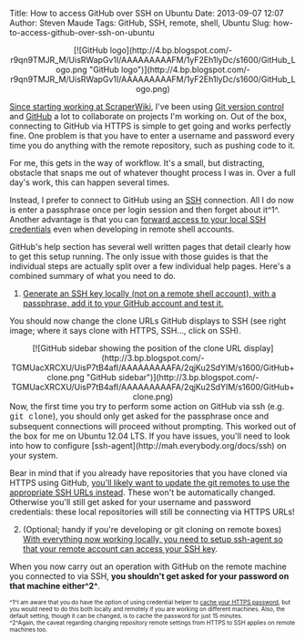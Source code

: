Title: How to access GitHub over SSH on Ubuntu
Date: 2013-09-07 12:07
Author: Steven Maude
Tags: GitHub, SSH, remote, shell, Ubuntu
Slug: how-to-access-github-over-ssh-on-ubuntu

<div class="separator" style="clear: both; text-align: center;">
[![GitHub
logo](http://4.bp.blogspot.com/-r9qn9TMJR_M/UisRWapGv1I/AAAAAAAAAFM/1yF2Eh1lyDc/s1600/GitHub_Logo.png "GitHub logo")](http://4.bp.blogspot.com/-r9qn9TMJR_M/UisRWapGv1I/AAAAAAAAAFM/1yF2Eh1lyDc/s1600/GitHub_Logo.png)

</div>
  
[Since starting working at
ScraperWiki](http://blog.scraperwiki.com/2013/09/02/hi-im-steve/), I've
been using [Git version control](http://git-scm.com/) and
[GitHub](https://github.com/) a lot to collaborate on projects I'm
working on. Out of the box, connecting to GitHub via HTTPS is simple to
get going and works perfectly fine. One problem is that you have to
enter a username and password every time you do anything with the remote
repository, such as pushing code to it.  
  
For me, this gets in the way of workflow. It's a small, but distracting,
obstacle that snaps me out of whatever thought process I was in. Over a
full day's work, this can happen several times.  
  
Instead, I prefer to connect to GitHub using an
[SSH](https://en.wikipedia.org/wiki/Secure_Shell) connection. All I do
now is enter a passphrase once per login session and then forget about
it^1^. Another advantage is that you can [forward access to your local
SSH
credentials](http://www.unixwiz.net/techtips/ssh-agent-forwarding.html)
even when developing in remote shell accounts.  
  
GitHub's help section has several well written pages that detail clearly
how to get this setup running. The only issue with those guides is that
the individual steps are actually split over a few individual help
pages. Here's a combined summary of what you need to do.  
  
1. [Generate an SSH key locally (not on a remote shell account), with a
passphrase, add it to your GitHub account and test
it.](https://help.github.com/articles/generating-ssh-keys)  
  
You should now change the clone URLs GitHub displays to SSH (see right
image; where it says clone with HTTPS, SSH..., click on SSH).  
  

<div class="separator" style="clear: both; text-align: center;">
[![GitHub sidebar showing the position of the clone URL
display](http://3.bp.blogspot.com/-TGMUacXRCXU/UisP7tB4afI/AAAAAAAAAFA/2qjKu2SdYIM/s1600/GitHub+clone.png "GitHub sidebar")](http://3.bp.blogspot.com/-TGMUacXRCXU/UisP7tB4afI/AAAAAAAAAFA/2qjKu2SdYIM/s1600/GitHub+clone.png)

</div>
Now, the first time you try to perform some action on GitHub via ssh
(e.g. <span style="font-family: Courier New, Courier, monospace;">git
clone</span>), you should only get asked for the passphrase once and
subsequent connections will proceed without prompting. This worked out
of the box for me on Ubuntu 12.04 LTS. If you have issues, you'll need
to look into how to configure
[ssh-agent](http://mah.everybody.org/docs/ssh) on your system.  
  
Bear in mind that if you already have repositories that you have cloned
via HTTPS using GitHub, [you'll likely want to update the git remotes to
use the appropriate SSH URLs
instead](https://help.github.com/articles/changing-a-remote-s-url).
These won't be automatically changed. Otherwise you'll still get asked
for your username and password credentials: these local repositories
will still be connecting via HTTPS URLs!  
  
2. (Optional; handy if you're developing or git cloning on remote boxes)
[With everything now working locally, you need to setup ssh-agent so
that your remote account can access your SSH
key](https://help.github.com/articles/using-ssh-agent-forwarding).  
  
When you now carry out an operation with GitHub on the remote machine
you connected to via SSH, **you shouldn't get asked for your password on
that machine either^2^**.  
  
<span style="font-size: x-small;">^1^I am aware that you do have the
option of using credential helper to [cache your HTTPS
password](https://help.github.com/articles/set-up-git#password-caching),
but you would need to do this both locally and remotely if you are
working on different machines. Also, the default setting, though it can
be changed, is to cache the password for just 15 minutes.</span>  
<span style="font-size: x-small;">^2^Again, the caveat regarding
changing repository remote settings from HTTPS to SSH applies on remote
machines too.</span>

</p>

